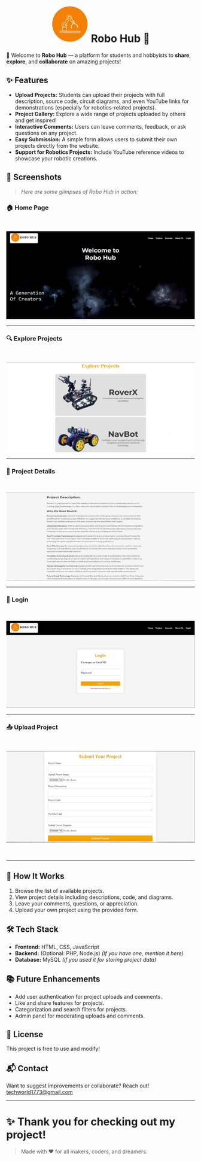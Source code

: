 <h1 align="center">
  <img src="images/Logo.png" width="100"/>
  Robo Hub 🚀
</h1>

🤖 Welcome to **Robo Hub** — a platform for students and hobbyists to **share**, **explore**, and **collaborate** on amazing projects!


## ✨ Features

- **Upload Projects:** Students can upload their projects with full description, source code, circuit diagrams, and even YouTube links for demonstrations (especially for robotics-related projects).
- **Project Gallery:** Explore a wide range of projects uploaded by others and get inspired!
- **Interactive Comments:** Users can leave comments, feedback, or ask questions on any project.
- **Easy Submission:** A simple form allows users to submit their own projects directly from the website.
- **Support for Robotics Projects:** Include YouTube reference videos to showcase your robotic creations.

## 📸 Screenshots

> _Here are some glimpses of Robo Hub in action:_

### 🏠 Home Page
<br>

![Home Page](images/home.PNG)

---

### 🔍 Explore Projects
<br>

![Explore Projects](images/explore.PNG)

---

### 📝 Project Details
<br>

![Project Details Page](images/explore2.PNG)

---

### 🔐 Login
<br>

![Explore Projects](images/login.png)

---


### 📤 Upload Project
<br>

![Explore Projects](images/submit.png)

<br>

---

## 🚀 How It Works

1. Browse the list of available projects.
2. View project details including descriptions, code, and diagrams.
3. Leave your comments, questions, or appreciation.
4. Upload your own project using the provided form.

## 🛠️ Tech Stack

- **Frontend:** HTML, CSS, JavaScript
- **Backend:** (Optional: PHP, Node.js) *(If you have one, mention it here)*
- **Database:** MySQL *(if you used it for storing project data)*

## 📚 Future Enhancements

- Add user authentication for project uploads and comments.
- Like and share features for projects.
- Categorization and search filters for projects.
- Admin panel for moderating uploads and comments.

## 📄 License

This project is free to use and modify!

## 📬 Contact

Want to suggest improvements or collaborate? Reach out!
techworld1773@gmail.com

---

# ✨ Thank you for checking out my project!
> Made with ❤️ for all makers, coders, and dreamers.

